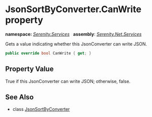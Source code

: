 # JsonSortByConverter.CanWrite property
**namespace:** *[Serenity.Services](../../README.md#serenity.services-namespace)*   **assembly**: *[Serenity.Net.Services](../../README.md)*

Gets a value indicating whether this JsonConverter can write JSON.

```csharp
public override bool CanWrite { get; }
```

## Property Value

True if this JsonConverter can write JSON; otherwise, false.

## See Also

* class [JsonSortByConverter](../JsonSortByConverter.md)